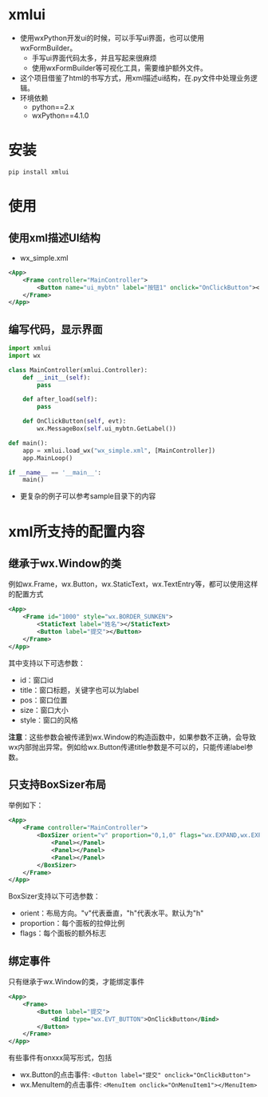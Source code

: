 # xmlui

* 使用wxPython开发ui的时候，可以手写ui界面，也可以使用wxFormBuilder。
  * 手写ui界面代码太多，并且写起来很麻烦
  * 使用wxFormBuilder等可视化工具，需要维护额外文件。
* 这个项目借鉴了html的书写方式，用xml描述ui结构，在.py文件中处理业务逻辑。
* 环境依赖
  * python==2.x
  * wxPython==4.1.0

# 安装

```
pip install xmlui
```

# 使用

## 使用xml描述UI结构

* wx_simple.xml

```xml
<App>
	<Frame controller="MainController">
		<Button name="ui_mybtn" label="按钮1" onclick="OnClickButton"></Button>
	</Frame>
</App>
```



## 编写代码，显示界面

```python
import xmlui
import wx

class MainController(xmlui.Controller):
    def __init__(self):
        pass

    def after_load(self):
        pass

    def OnClickButton(self, evt):
        wx.MessageBox(self.ui_mybtn.GetLabel())

def main():
    app = xmlui.load_wx("wx_simple.xml", [MainController])
    app.MainLoop()

if __name__ == '__main__':
    main()
```



* 更复杂的例子可以参考sample目录下的内容

# xml所支持的配置内容

## 继承于wx.Window的类

例如wx.Frame，wx.Button，wx.StaticText，wx.TextEntry等，都可以使用这样的配置方式

```xml
<App>
	<Frame id="1000" style="wx.BORDER_SUNKEN">
        <StaticText label="姓名"></StaticText>
		<Button label="提交"></Button>
	</Frame>
</App>
```

其中支持以下可选参数：

* id：窗口id
* title：窗口标题，关键字也可以为label
* pos：窗口位置
* size：窗口大小
* style：窗口的风格

**注意**：这些参数会被传递到wx.Window的构造函数中，如果参数不正确，会导致wx内部抛出异常。例如给wx.Button传递title参数是不可以的，只能传递label参数。

## 只支持BoxSizer布局

举例如下：

```xml
<App>
    <Frame controller="MainController">
        <BoxSizer orient="v" proportion="0,1,0" flags="wx.EXPAND,wx.EXPAND,wx.EXPAND">
            <Panel></Panel>
            <Panel></Panel>
            <Panel></Panel>
        </BoxSizer>
    </Frame>
</App>
```

BoxSizer支持以下可选参数：

* orient：布局方向。"v"代表垂直，"h"代表水平。默认为"h"
* proportion：每个面板的拉伸比例
* flags：每个面板的额外标志

## 绑定事件

只有继承于wx.Window的类，才能绑定事件

```xml
<App>
	<Frame>
		<Button label="提交">
            <Bind type="wx.EVT_BUTTON">OnClickButton</Bind>
        </Button>
	</Frame>
</App>
```

有些事件有onxxx简写形式，包括

* wx.Button的点击事件: `<Button label="提交" onclick="OnClickButton">`
* wx.MenuItem的点击事件: `<MenuItem onclick="OnMenuItem1"></MenuItem>`

